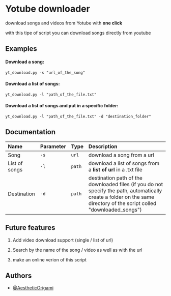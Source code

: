 
# Yotube  downloader
download songs and videos from Yotube with **one click**

with this tipe of script you can download songs directly from youtube 


## Examples

#### Download a song:
    yt_download.py -s "url_of_the_song"
 
#### Download a list of songs:
    yt_download.py -l "path_of_the_file.txt" 

#### Download a list of songs and put in a specific folder:
    yt_download.py -l "path_of_the_file.txt" -d "destination_folder"
## Documentation

|Name           |Parameter | Type     | Description                           |
| :--------     | :------- | :------- | :-------------------------            |
|Song           | `-s` | `url`  | download a song from a url                  |
|List of songs  | `-l` | `path` | download a list of songs from a **list of url** in a .txt file   |
|Destination    | `-d` | `path` | destination path of the downloaded files (if you do not specify the path, automatically create a folder on the same directory of the script colled "downloaded_songs")              |



## Future features

1) Add video download support (single / list of url)

2) Search by the name of the song / video as well as with the url

3) make an online verion of this script
## Authors

- [@AestheticOrigami](https://github.com/AestheticOrigami)

